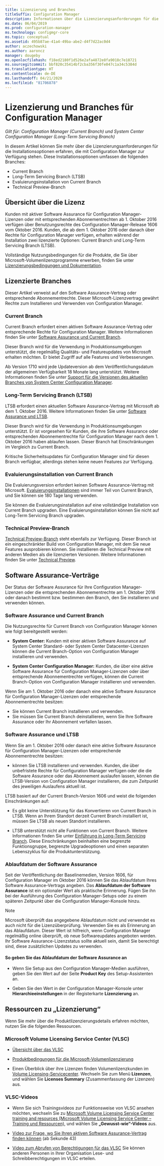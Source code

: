 ```yaml
---
title: Lizenzierung und Branches
titleSuffix: Configuration Manager
description: Informationen über die Lizenzierungsanforderungen für die Installationsoptionen, die mit Configuration Manager zur Verfügung stehen
ms.date: 06/04/2019
ms.prod: configuration-manager
ms.technology: configmgr-core
ms.topic: conceptual
ms.assetid: 495b87ae-41a4-49ba-abe2-d4f7d22ac0d4
author: aczechowski
ms.author: aaroncz
manager: dougeby
ms.openlocfilehash: f18ed2180f1d526e2afa4872e8fa9018c7e18721
ms.sourcegitcommit: bbf820c35414bf2cba356f30fe047c1a34c5384d
ms.translationtype: HT
ms.contentlocale: de-DE
ms.lasthandoff: 04/21/2020
ms.locfileid: "81706878"
---
```

# <a name="licensing-and-branches-for-configuration-manager"></a>Lizenzierung und Branches für Configuration Manager

*Gilt für: Configuration Manager (Current Branch) und System Center Configuration Manager (Long-Term Servicing Branch)*

In diesem Artikel können Sie mehr über die Lizenzierungsanforderungen für die Installationsoptionen erfahren, die mit Configuration Manager zur Verfügung stehen. Diese Installationsoptionen umfassen die folgenden Branches:

- Current Branch
- Long-Term Servicing Branch (LTSB)
- Evaluierungsinstallation von Current Branch
- Technical Preview-Branch

## <a name="licensing-overview"></a>Übersicht über die Lizenz

Kunden mit aktiver Software Assurance für Configuration Manager-Lizenzen oder mit entsprechenden Abonnementrechten ab 1. Oktober 2016 verfügen über Benutzungsrechte des Configuration Manager-Release 1606 vom Oktober 2016. Kunden, die ab dem 1. Oktober 2016 oder danach über Rechte für Configuration Manager verfügen, erhalten während der Installation zwei lizenzierte Optionen: Current Branch und Long-Term Servicing Branch (LTSB).

Vollständige Nutzungsbedingungen für die Produkte, die Sie über Microsoft-Volumenlizenzprogramme erwerben, finden Sie unter [Lizenzierungsbedingungen und Dokumentation](https://go.microsoft.com/fwlink/?LinkId=800052).


## <a name="licensed-branches"></a>Lizenzierte Branches

Dieser Artikel verweist auf den Software Assurance-Vertrag oder entsprechende Abonnementrechte. Dieser Microsoft-Lizenzvertrag gewährt Rechte zum Installieren und Verwenden von Configuration Manager.

### <a name="current-branch"></a>Current Branch

Current Branch erfordert einen aktiven Software Assurance-Vertrag oder entsprechende Rechte für Configuration Manager. Weitere Informationen finden Sie unter [Software Assurance und Current Branch](#software-assurance-and-the-current-branch).

Dieser Branch wird für die Verwendung in Produktionsumgebungen unterstützt, die regelmäßig Qualitäts- und Featureupdates von Microsoft erhalten möchten. Er bietet Zugriff auf alle Features und Verbesserungen.

Ab Version 1710 wird jede Updateversion ab dem Veröffentlichungsdatum der allgemeinen Verfügbarkeit 18 Monate lang unterstützt. Weitere Informationen finden Sie unter [Support für die Versionen des aktuellen Branches von System Center Configuration Manager](../servers/manage/current-branch-versions-supported.md).

### <a name="long-term-servicing-branch-ltsb"></a>Long-Term Servicing Branch (LTSB)

LTSB erfordert einen aktuellen Software Assurance-Vertrag mit Microsoft ab dem 1. Oktober 2016. Weitere Informationen finden Sie unter [Software Assurance und LTSB](#software-assurance-and-the-ltsb).

Dieser Branch wird für die Verwendung in Produktionsumgebungen unterstützt. Er ist vorgesehen für Kunden, die ihre Software Assurance oder entsprechenden Abonnementrechte für Configuration Manager nach dem 1. Oktober 2016 haben ablaufen lassen. Dieser Branch hat Einschränkungen im Vergleich zu Current Branch.

Kritische Sicherheitsupdates für Configuration Manager sind für diesen Branch verfügbar, allerdings stehen keine neuen Features zur Verfügung.

### <a name="evaluation-installation-of-the-current-branch"></a>Evaluierungsinstallation von Current Branch

Die Evaluierungsversion erfordert keinen Software Assurance-Vertrag mit Microsoft. [Evaluierungsinstallationen](https://www.microsoft.com/evalcenter/evaluate-system-center-configuration-manager-and-endpoint-protection) sind immer Teil von Current Branch, und Sie können sie 180 Tage lang verwenden.

Sie können die Evaluierungsinstallation auf eine vollständige Installation von Current Branch upgraden. Eine Evaluierungsinstallation können Sie nicht auf Long-Term Servicing Branch upgraden.

### <a name="technical-preview-branch"></a>Technical Preview-Branch

[Technical Preview-Branch](https://www.microsoft.com/evalcenter/evaluate-system-center-configuration-manager-and-endpoint-protection-technical-preview) steht ebenfalls zur Verfügung. Dieser Branch ist ein eingeschränkter Build von Configuration Manager, mit dem Sie neue Features ausprobieren können. Sie installieren die Technical Preview mit anderen Medien als die lizenzierten Versionen. Weitere Informationen finden Sie unter [Technical Preview](../get-started/technical-preview.md).


## <a name="software-assurance-agreements"></a>Software Assurance-Verträge

Der Status der Software Assurance für Ihre Configuration Manager-Lizenzen oder die entsprechenden Abonnementrechte am 1. Oktober 2016 oder danach bestimmt bzw. bestimmen den Branch, den Sie installieren und verwenden können.

### <a name="software-assurance-and-the-current-branch"></a>Software Assurance und Current Branch

Die Nutzungsrechte für Current Branch von Configuration Manager können wie folgt bereitgestellt werden:

- **System Center:** Kunden mit einer aktiven Software Assurance auf System Center Standard- oder System Center Datacenter-Lizenzen können die Current Branch-Option von Configuration Manager installieren und verwenden.

- **System Center Configuration Manager:** Kunden, die über eine aktive Software Assurance für Configuration Manager-Lizenzen oder über entsprechende Abonnementrechte verfügen, können die Current Branch-Option von Configuration Manager installieren und verwenden.

Wenn Sie am 1. Oktober 2016 oder danach eine aktive Software Assurance für Configuration Manager-Lizenzen oder entsprechende Abonnementrechte besitzen:

- Sie können Current Branch installieren und verwenden.
- Sie müssen Sie Current Branch deinstallieren, wenn Sie Ihre Software Assurance oder Ihr Abonnement verfallen lassen.

### <a name="software-assurance-and-the-ltsb"></a>Software Assurance und LTSB

Wenn Sie am 1. Oktober 2016 oder danach eine aktive Software Assurance für Configuration Manager-Lizenzen oder entsprechende Abonnementrechte besitzen:

- können Sie LTSB installieren und verwenden. Kunden, die über unbefristete Rechte für Configuration Manager verfügen oder die die Software Assurance oder das Abonnement auslaufen lassen, können die LTSB-Version von Configuration Manager installieren, die zum Zeitpunkt des jeweiligen Auslaufens aktuell ist.

LTSB basiert auf der Current Branch-Version 1606 und weist die folgenden Einschränkungen auf:

- Es gibt keine Unterstützung für das Konvertieren von Current Branch in LTSB. Wenn an Ihrem Standort derzeit Current Branch installiert ist, müssen Sie LTSB als neuen Standort installieren.  

- LTSB unterstützt nicht alle Funktionen von Current Branch. Weitere Informationen finden Sie unter [Einführung in Long-Term Servicing Branch](introduction-to-the-ltsb.md). Diese Einschränkungen beinhalten eine begrenzte Funktionsgruppe, begrenzte Upgradeoptionen und einen separaten Lebenszyklus für die Produktunterstützung.  

### <a name="software-assurance-expiration-date"></a>Ablaufdatum der Software Assurance

Seit der Veröffentlichung der Baselinemedien, Version 1606, für Configuration Manager im Oktober 2016 können Sie das Ablaufdatum Ihres Software Assurance-Vertrags angeben. Das **Ablaufdatum der Software Assurance** ist ein optionaler Wert als praktische Erinnerung. Fügen Sie ihn bei der Ausführung des Configuration Manager-Setups oder zu einem späteren Zeitpunkt über die Configuration Manager-Konsole hinzu.

> [!NOTE]
> Microsoft überprüft das angegebene Ablaufdatum nicht und verwendet es auch nicht für die Lizenzüberprüfung. Verwenden Sie es als Erinnerung an das Ablaufdatum. Dieser Wert ist hilfreich, wenn Configuration Manager regelmäßig online überprüft, ob neue Softwareupdates angeboten werden. Ihr Software Assurance-Lizenzstatus sollte aktuell sein, damit Sie berechtigt sind, diese zusätzlichen Updates zu verwenden.

#### <a name="to-specify-the-software-assurance-expiration-date"></a>So geben Sie das Ablaufdatum der Software Assurance an

- Wenn Sie Setup aus den Configuration Manager-Medien ausführen, geben Sie den Wert auf der Seite **Product Key** des Setup-Assistenten an.

- Geben Sie den Wert in der Configuration Manager-Konsole unter **Hierarchieeinstellungen** in der Registerkarte **Lizenzierung** an.


## <a name="licensing-resources"></a>Ressourcen zu „Lizenzierung“

Wenn Sie mehr über die Produktlizenzierungsdetails erfahren möchten, nutzen Sie die folgenden Ressourcen.

### <a name="microsoft-volume-licensing-service-center-vlsc"></a>Microsoft Volume Licensing Service Center (VLSC)

- [Übersicht über das VLSC](https://www.microsoft.com/Licensing/existing-customer/vlsc-training-and-resources.aspx)

- [Produktbedingungen für die Microsoft-Volumenlizenzierung](https://go.microsoft.com/fwlink/?LinkId=800052)

- Einen Überblick über ihre Lizenzen finden Volumenlizenzkunden im [Volume Licensing-Servicecenter](https://www.microsoft.com/Licensing/servicecenter/default.aspx). Wechseln Sie zum Menü **Lizenzen**, und wählen Sie **Licenses Summary** (Zusammenfassung der Lizenzen) aus.

### <a name="vlsc-videos"></a>VLSC-Videos

- Wenn Sie sich Trainingsvideos zur Funktionsweise von VLSC ansehen möchten, wechseln Sie zu [Microsoft Volume Licensing Service Center training and resources (Microsoft Volume Licensing Service Center – Training und Ressourcen)](https://www.microsoft.com/licensing/existing-customer/vlsc-training-and-resources), und wählen Sie **„Gewusst-wie“-Videos** aus.

- [Video zur Frage, wo Sie Ihren aktiven Software Assurance-Vertrag finden können](https://www.microsoft.com/showcase/video.aspx?uuid=fe1846cb-1d26-49fc-b064-57b25dcc31a0) (ab Sekunde 43)  

- [Video zum Abrufen von Berechtigungen für das VLSC](https://www.microsoft.com/showcase/video.aspx?uuid=ac4ed1ca-d0a9-43cd-89fa-74ccb555dec4) Sie können anderen Personen in Ihrer Organisation Lese- und Schreibberechtigungen im VLSC erteilen.
